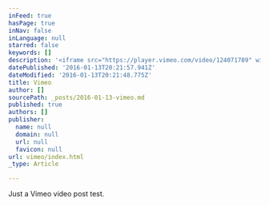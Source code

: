 ```yaml
---
inFeed: true
hasPage: true
inNav: false
inLanguage: null
starred: false
keywords: []
description: '<iframe src="https://player.vimeo.com/video/124071789" width="500" height="281" frameborder="0" webkitallowfullscreen mozallowfullscreen allowfullscreen></iframe> <p><a href="https://vimeo.com/124071789">The Wonder List: Drone/ MoVI montage</a> from <a href="https://vimeo.com/philipbloom">Philip Bloom</a> on <a href="https://vimeo.com">Vimeo</a>.</p>'
datePublished: '2016-01-13T20:21:57.941Z'
dateModified: '2016-01-13T20:21:48.775Z'
title: Vimeo
author: []
sourcePath: _posts/2016-01-13-vimeo.md
published: true
authors: []
publisher:
  name: null
  domain: null
  url: null
  favicon: null
url: vimeo/index.html
_type: Article

---
```

Just a Vimeo video post test.